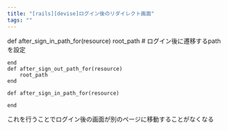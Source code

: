 ```yaml
---
title: "[rails][devise]ログイン後のリダイレクト画面"
tags: ""
---
```


def after_sign_in_path_for(resource)
    	root_path # ログイン後に遷移するpathを設定

  	end
	def after_sign_out_path_for(resource)
  		root_path
  	end

    def after_sign_in_path_for(resource)

    end

これを行うことでログイン後の画面が別のページに移動することがなくなる
